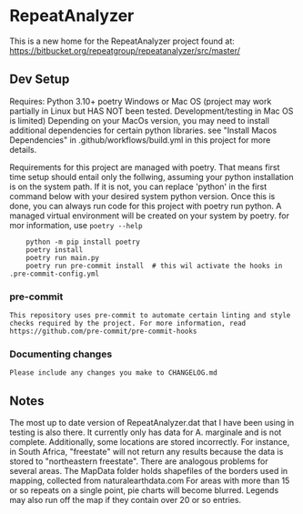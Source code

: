 # RepeatAnalyzer

This is a new home for the RepeatAnalyzer project found at: https://bitbucket.org/repeatgroup/repeatanalyzer/src/master/

## Dev Setup
Requires:
   Python 3.10+
   poetry
   Windows or Mac OS
    (project may work partially in Linux but HAS NOT been tested. Development/testing in Mac OS is limited)
   Depending on your MacOs version, you may need to install additional dependencies for certain python libraries.
    see "Install Macos Dependencies" in .github/workflows/build.yml in this project for more details.

Requirements for this project are managed with poetry. That means first time setup should entail only the follwing, assuming your python installation is on the system path.
If it is not, you can replace 'python' in the first command below with your desired system python version. Once this is done, you can always run code for this project with
poetry run python. A managed virtual environment will be created on your system by poetry. for mor information, use `poetry --help`

```
    python -m pip install poetry
    poetry install
    poetry run main.py
    poetry run pre-commit install  # this wil activate the hooks in .pre-commit-config.yml
```

### pre-commit
    This repository uses pre-commit to automate certain linting and style checks required by the project. For more information, read https://github.com/pre-commit/pre-commit-hooks

### Documenting changes
    Please include any changes you make to CHANGELOG.md


## Notes

The most up to date version of RepeatAnalyzer.dat that I have been using in testing is also there.
It currently only has data for A. marginale and is not complete.
Additionally, some locations are stored incorrectly. For instance, in South Africa, "freestate" will not
return any results because the data is stored to "northeastern freestate". There are analogous problems
for several areas.
The MapData folder holds shapefiles of the borders used in mapping, collected from naturalearthdata.com
For areas with more than 15 or so repeats on a single point, pie charts will become blurred.
Legends may also run off the map if they contain over 20 or so entries.
